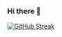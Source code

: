 ### Hi there 👋

[![GitHub Streak](http://github-readme-streak-stats.herokuapp.com?user=atepir&theme=dark&background=000000)](https://git.io/streak-stats)

<!-- [![Top Langs](https://github-readme-stats.vercel.app/api/top-langs/?username=atepir&layout=compact&theme=vision-friendly-dark)](/) -->

<!-- [![GitHub Trends SVG](https://api.githubtrends.io/user/svg/atepir/langs)](https://githubtrends.io) -->
